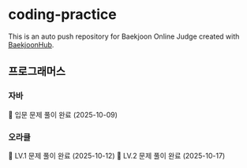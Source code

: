 # coding-practice
This is an auto push repository for Baekjoon Online Judge created with [BaekjoonHub](https://github.com/BaekjoonHub/BaekjoonHub).

## 프로그래머스
### 자바
🎉 입문 문제 풀이 완료 (2025-10-09)

### 오라클 
🎉 LV.1 문제 풀이 완료 (2025-10-12)
🎉 LV.2 문제 풀이 완료 (2025-10-17)
